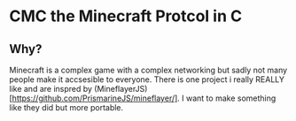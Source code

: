 # CMC the Minecraft Protcol in C

## Why?

Minecraft is a complex game with a complex networking but sadly not many people make it accsesible to everyone.
There is one project i really REALLY like and are inspred by (MineflayerJS)[https://github.com/PrismarineJS/mineflayer/].
I want to make something like they did but more portable.
